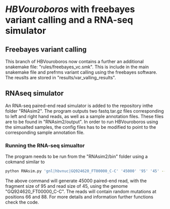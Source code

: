 *HBVouroboros* with freebayes variant calling and a RNA-seq simulator
===

## Freebayes variant calling

This branch of HBVouroboros now contains a further an additional snakemake file: "rules/freebayes_vc.smk". This is include in the main snakemake file and prefrms variant calling using the freebayes software. The reuslts are stored in "results/var_valling_results".

## RNAseq simulator

An RNA-seq paired-end read simulator is added to the repository inthe folder "RNAsim2". The program outputs two fastq.tar.gz files corresponding to left and right hand reads, as well as a sample annotation files. These files are to be found in "RNAsim2/output". In order to run HBVouroboros using the simualted samples, the config files has to be modified to point to the corresponding sample annotation file. 

### Running the RNA-seq simualtor

The program needs to be run from the "RNAsim2/bin" folder using a cokmand similar to 
```bash
python RNAsim.py 'gnl|hbvnuc|GQ924620_FT00000_C-C' '45000' '95' '45' --mutate --mutpos "66 88"```
```

The above command will generate 45000 paired-end read, with the fragment size of 95 and read size of 45, using the genome  "GQ924620_FT00000_C-C". The reads will contain random mutations at positions 66 and 88. For more details and information further functions check the code. 


